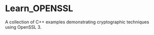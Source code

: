# Learn_OPENSSL
A collection of C++ examples demonstrating cryptographic techniques using OpenSSL 3.
